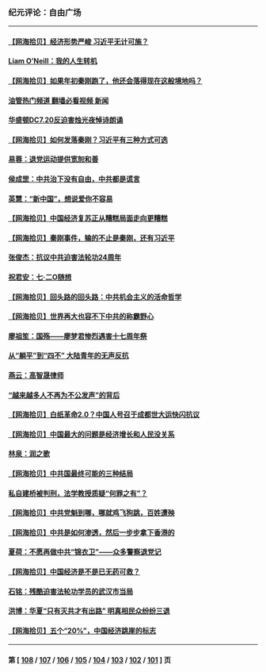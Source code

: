 ### 纪元评论：自由广场
---
#### [【网海拾贝】经济形势严峻 习近平无计可施？](../../pages/nsc993/n14042096.md?07280330) 
#### [Liam O’Neill：我的人生转机](../../pages/nsc993/n14042056.md?07280330) 
#### [【网海拾贝】如果年初秦刚跑了，他还会落得现在这般境地吗？](../../pages/nsc993/n14041401.md?07280330) 
#### [油管热门频道 翻墙必看视频 新闻](ok?07280330)
#### [华盛顿DC7.20反迫害烛光夜悼诗朗诵](../../pages/nsc993/n14041055.md?07280330) 
#### [【网海拾贝】如何发落秦刚？习近平有三种方式可选](../../pages/nsc993/n14040297.md?07280330) 
#### [易蓉：退党运动提供宽恕和善](../../pages/nsc993/n14040280.md?07280330) 
#### [侯成罡：中共治下没有自由，中共都是谎言](../../pages/nsc993/n14039331.md?07280330) 
#### [英慧：“新中国”，想说爱你不容易](../../pages/nsc993/n14039324.md?07280330) 
#### [【网海拾贝】中国经济复苏正从糟糕局面走向更糟糕](../../pages/nsc993/n14039281.md?07280330) 
#### [【网海拾贝】秦刚事件，输的不止是秦刚，还有习近平](../../pages/nsc993/n14038423.md?07280330) 
#### [张俊杰：抗议中共迫害法轮功24周年](../../pages/nsc993/n14038104.md?07280330) 
#### [祝君安：七·二O随想](../../pages/nsc993/n14037469.md?07280330) 
#### [【网海拾贝】回头路的回头路：中共机会主义的活命哲学](../../pages/nsc993/n14036607.md?07280330) 
#### [【网海拾贝】世界再大也容不下中共的称霸野心](../../pages/nsc993/n14035979.md?07280330) 
#### [廖祖笙：国殇——廖梦君惨烈遇害十七周年祭](../../pages/nsc993/n14035636.md?07280330) 
#### [从“躺平”到“四不” 大陆青年的无声反抗](../../pages/nsc993/n14034924.md?07280330) 
#### [燕云：高智晟律师](../../pages/nsc993/n14034945.md?07280330) 
#### [“越来越多人不再为不公发声”的背后](../../pages/nsc993/n14034935.md?07280330) 
#### [【网海拾贝】白纸革命2.0？中国人号召于成都世大运快闪抗议](../../pages/nsc993/n14034919.md?07280330) 
#### [【网海拾贝】中国最大的问题是经济增长和人民没关系](../../pages/nsc993/n14033024.md?07280330) 
#### [林泉：润之歌](../../pages/nsc993/n14032905.md?07280330) 
#### [【网海拾贝】中共国最终可能的三种结局](../../pages/nsc993/n14032149.md?07280330) 
#### [私自建桥被判刑，法学教授质疑“何罪之有”？](../../pages/nsc993/n14031517.md?07280330) 
#### [【网海拾贝】中共党魁到哪，哪就鸡飞狗跳，百姓遭殃](../../pages/nsc993/n14031033.md?07280330) 
#### [【网海拾贝】中共是如何渗透，然后一步步拿下香港的](../../pages/nsc993/n14030717.md?07280330) 
#### [夏荷：不愿再做中共“锦衣卫”——众多警察退党记](../../pages/nsc993/n14029941.md?07280330) 
#### [【网海拾贝】中国经济是不是已无药可救？](../../pages/nsc993/n14029976.md?07280330) 
#### [石铭：残酷迫害法轮功学员的武汉市当局](../../pages/nsc993/n14029514.md?07280330) 
#### [洪博：华夏“只有灭共才有出路” 明真相民众纷纷三退](../../pages/nsc993/n14029396.md?07280330) 
#### [【网海拾贝】五个“20%”，中国经济跳崖的标志](../../pages/nsc993/n14029226.md?07280330) 

---
#### 第 [ [108](./108.md?07280330) / [107](./107.md?07280330) / [106](./106.md?07280330) / [105](./105.md?07280330) / [104](./104.md?07280330) / [103](./103.md?07280330) / [102](./102.md?07280330) / [101](./101.md?07280330) ] 页
